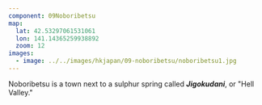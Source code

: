 ```yaml
---
component: 09Noboribetsu
map:
  lat: 42.53297061531061
  lon: 141.14365259938892
  zoom: 12
images:
  - image: ../../images/hkjapan/09-noboribetsu/noboribetsu1.jpg
---
```


Noboribetsu is a town next to a sulphur spring called _**Jigokudani**_, or "Hell Valley."